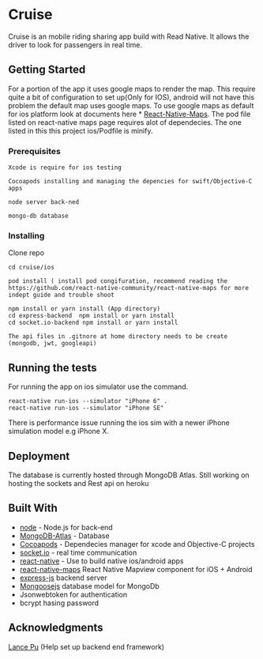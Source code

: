 # Cruise

Cruise is an mobile riding sharing app build with Read Native. It allows the driver to look for passengers in
real time.

## Getting Started

For a portion of the app it uses google maps to render the map. This require quite a bit of configuration to set up(Only for IOS), android will not have this problem the default map uses google maps. To use google maps as default for ios platform look at documents here \* [React-Native-Maps](https://github.com/react-native-community/react-native-maps). The pod file listed on react-native maps page requires alot of dependecies. The one listed in this this project ios/Podfile is minify.

### Prerequisites

```
Xcode is require for ios testing

Cocoapods installing and managing the depencies for swift/Objective-C apps

node server back-ned

mongo-db database
```

### Installing

Clone repo

```
cd cruise/ios

pod install ( install pod congifuration, recommend reading the https://github.com/react-native-community/react-native-maps for more indept guide and trouble shoot

npm install or yarn install (App directory)
cd express-backend  npm install or yarn install
cd socket.io-backend npm install or yarn install
```

```
The api files in .gitnore at home directory needs to be create (mongodb, jwt, googleapi)
```

## Running the tests

For running the app on ios simulator use the command.

```
react-native run-ios --simulator "iPhone 6" .
react-native run-ios --simulator "iPhone SE"
```

There is performance issue running the ios sim with a newer iPhone simulation model e.g iPhone X.

## Deployment

The database is currently hosted through MongoDB Atlas. Still working on hosting the sockets and Rest api on heroku

## Built With

- [node](https://nodejs.org/en/) - Node.js for back-end
- [MongoDB-Atlas](https://www.mongodb.com/cloud/atlas) - Database
- [Cocoapods](https://cocoapods.org/) - Dependecies manager for xcode and Objective-C projects
- [socket.io](https://socket.io/) - real time communication
- [react-native](https://facebook.github.io/react-native/) - Use to build native ios/android apps
- [react-native-maps](https://github.com/react-native-community/react-native-maps) React Native Mapview component for iOS + Android
- [express-js](https://expressjs.com/) backend server
- [Mongoosejs](https://mongoosejs.com/) database model for MongoDb
- Jsonwebtoken for authentication
- bcrypt hasing password

## Acknowledgments

[Lance Pu](https://github.com/lancepu) (Help set up backend end framework)
